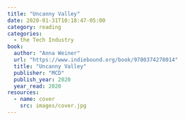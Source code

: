 ```yaml
---
title: "Uncanny Valley"
date: 2020-01-31T10:18:47-05:00
category: reading
categories:
  - the Tech Industry
book:
  author: "Anna Weiner"
  url: "https://www.indiebound.org/book/9780374278014"
  title: "Uncanny Valley"
  publisher: "MCD"
  publish_year: 2020
  year_read: 2020
resources:
  - name: cover
    src: images/cover.jpg
---
```


